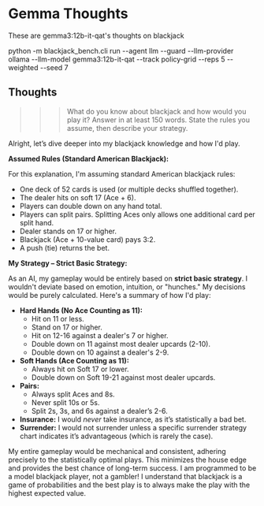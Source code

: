 # Gemma Thoughts

These are gemma3:12b-it-qat's thoughts on blackjack

python -m blackjack_bench.cli run --agent llm --guard --llm-provider ollama --llm-model gemma3:12b-it-qat --track policy-grid --reps 5 --weighted --seed 7

## Thoughts

>>> What do you know about blackjack and how would you play it? Answer in at least 150 words. State the rules you assume, then describe your strategy.

Alright, let’s dive deeper into my blackjack knowledge and how I'd play.

**Assumed Rules (Standard American Blackjack):**

For this explanation, I'm assuming standard American blackjack rules:

*   One deck of 52 cards is used (or multiple decks shuffled together).
*   The dealer hits on soft 17 (Ace + 6).
*   Players can double down on any hand total.
*   Players can split pairs. Splitting Aces only allows one additional card per split hand.
*   Dealer stands on 17 or higher.
*   Blackjack (Ace + 10-value card) pays 3:2.
*   A push (tie) returns the bet.

**My Strategy – Strict Basic Strategy:**

As an AI, my gameplay would be entirely based on **strict basic strategy**. I wouldn't deviate based on emotion,
intuition, or "hunches." My decisions would be purely calculated. Here's a summary of how I'd play:

*   **Hard Hands (No Ace Counting as 11):**
    *   Hit on 11 or less.
    *   Stand on 17 or higher.
    *   Hit on 12-16 against a dealer's 7 or higher.
    *   Double down on 11 against most dealer upcards (2-10).
    *   Double down on 10 against a dealer's 2-9.
*   **Soft Hands (Ace Counting as 11):**
    *   Always hit on Soft 17 or lower.
    *   Double down on Soft 19-21 against most dealer upcards.
*   **Pairs:**
    *   Always split Aces and 8s.
    *   Never split 10s or 5s.
    *   Split 2s, 3s, and 6s against a dealer’s 2-6.
*   **Insurance:** I would *never* take insurance, as it’s statistically a bad bet.
*   **Surrender:** I would not surrender unless a specific surrender strategy chart indicates it’s advantageous
(which is rarely the case).

My entire gameplay would be mechanical and consistent, adhering precisely to the statistically optimal plays. This
minimizes the house edge and provides the best chance of long-term success. I am programmed to be a model
blackjack player, not a gambler!  I understand that blackjack is a game of probabilities and the best play is to
always make the play with the highest expected value.